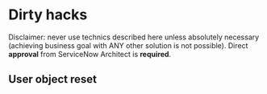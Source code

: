 # Dirty hacks

Disclaimer: never use technics described here unless absolutely necessary (achieving business goal with ANY other solution is not possible). Direct __approval__ from ServiceNow Architect is __required__.

## User object reset
